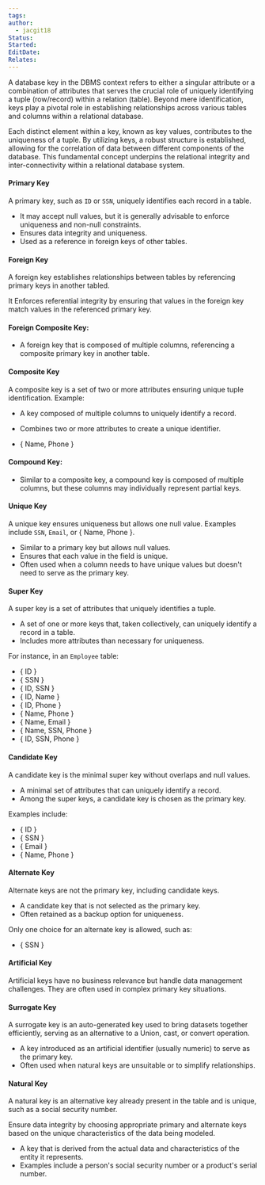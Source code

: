 ```yaml
---
tags: 
author:
  - jacgit18
Status: 
Started: 
EditDate: 
Relates:
---
```

A database key in the DBMS context refers to either a singular attribute or a combination of attributes that serves the crucial role of uniquely identifying a tuple (row/record) within a relation (table). Beyond mere identification, keys play a pivotal role in establishing relationships across various tables and columns within a relational database.

Each distinct element within a key, known as key values, contributes to the uniqueness of a tuple. By utilizing keys, a robust structure is established, allowing for the correlation of data between different components of the database. This fundamental concept underpins the relational integrity and inter-connectivity within a relational database system.

#### Primary Key
A primary key, such as `ID` or `SSN`, uniquely identifies each record in a table. 

- It may accept null values, but it is generally advisable to enforce uniqueness and non-null constraints.
- Ensures data integrity and uniqueness.
- Used as a reference in foreign keys of other tables.

#### Foreign Key
A foreign key establishes relationships between tables by referencing primary keys in another tabled.

It Enforces referential integrity by ensuring that values in the foreign key match values in the referenced primary key.

#### Foreign Composite Key:
- A foreign key that is composed of multiple columns, referencing a composite primary key in another table.


#### Composite Key
A composite key is a set of two or more attributes ensuring unique tuple identification. Example:

- A key composed of multiple columns to uniquely identify a record.
- Combines two or more attributes to create a unique identifier.

- { Name, Phone }

#### Compound Key:

- Similar to a composite key, a compound key is composed of multiple columns, but these columns may individually represent partial keys.



#### Unique Key
A unique key ensures uniqueness but allows one null value. Examples include `SSN`, `Email`, or { Name, Phone }.


- Similar to a primary key but allows null values.
- Ensures that each value in the field is unique.
- Often used when a column needs to have unique values but doesn't need to serve as the primary key.

#### Super Key
A super key is a set of attributes that uniquely identifies a tuple.

- A set of one or more keys that, taken collectively, can uniquely identify a record in a table.
- Includes more attributes than necessary for uniqueness.

For instance, in an `Employee` table:

- { ID }
- { SSN }
- { ID, SSN }
- { ID, Name }
- { ID, Phone }
- { Name, Phone }
- { Name, Email }
- { Name, SSN, Phone }
- { ID, SSN, Phone }

#### Candidate Key
A candidate key is the minimal super key without overlaps and null values.

- A minimal set of attributes that can uniquely identify a record.
- Among the super keys, a candidate key is chosen as the primary key.

Examples include:
- { ID }
- { SSN }
- { Email }
- { Name, Phone }


#### Alternate Key
Alternate keys are not the primary key, including candidate keys. 

- A candidate key that is not selected as the primary key.
- Often retained as a backup option for uniqueness.

Only one choice for an alternate key is allowed, such as:
- { SSN }



#### Artificial Key
Artificial keys have no business relevance but handle data management challenges. They are often used in complex primary key situations.

#### Surrogate Key
A surrogate key is an auto-generated key used to bring datasets together efficiently, serving as an alternative to a Union, cast, or convert operation.

- A key introduced as an artificial identifier (usually numeric) to serve as the primary key.
- Often used when natural keys are unsuitable or to simplify relationships.

#### Natural Key
A natural key is an alternative key already present in the table and is unique, such as a social security number.

Ensure data integrity by choosing appropriate primary and alternate keys based on the unique characteristics of the data being modeled.


- A key that is derived from the actual data and characteristics of the entity it represents.
- Examples include a person's social security number or a product's serial number.
